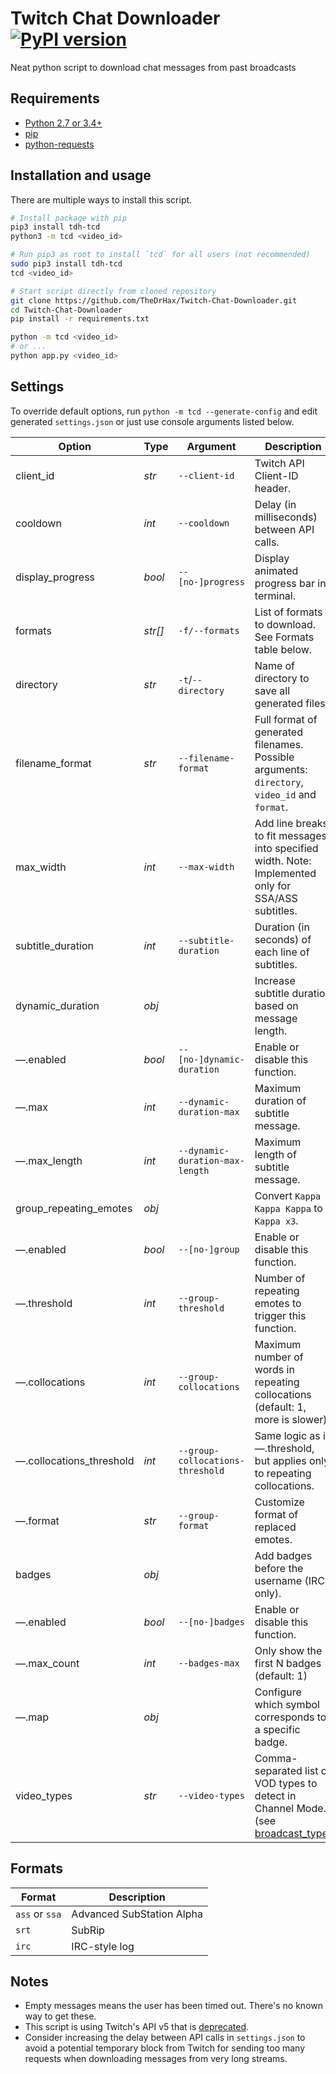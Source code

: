 # Twitch Chat Downloader [![PyPI version](https://badge.fury.io/py/tdh-tcd.svg)](https://badge.fury.io/py/tdh-tcd)

Neat python script to download chat messages from past broadcasts

## Requirements

* [Python 2.7 or 3.4+](https://www.python.org/downloads/)
* [pip](https://pip.pypa.io/en/stable/installing/)
* [python-requests](http://docs.python-requests.org/en/master/user/install/)

## Installation and usage

There are multiple ways to install this script.

```bash
# Install package with pip
pip3 install tdh-tcd
python3 -m tcd <video_id>
```

```bash
# Run pip3 as root to install `tcd` for all users (not recommended)
sudo pip3 install tdh-tcd
tcd <video_id>
```

```bash
# Start script directly from cloned repository
git clone https://github.com/TheDrHax/Twitch-Chat-Downloader.git
cd Twitch-Chat-Downloader
pip install -r requirements.txt

python -m tcd <video_id>
# or ...
python app.py <video_id>
```

## Settings

To override default options, run `python -m tcd --generate-config` and edit generated `settings.json` or just use console arguments listed below.

| Option | Type | Argument | Description |
| ------ | ---- | -------- | ----------- |
| client_id | *str* | `--client-id` | Twitch API Client-ID header. |
| cooldown | *int* | `--cooldown` | Delay (in milliseconds) between API calls. |
| display_progress | *bool* | `--[no-]progress` | Display animated progress bar in terminal. |
| formats | *str[]* | `-f/--formats` | List of formats to download. See Formats table below. |
| directory | *str* | `-t`/`--directory` | Name of directory to save all generated files. |
| filename_format | *str* | `--filename-format` | Full format of generated filenames. Possible arguments: `directory`, `video_id` and `format`. |
| max_width | *int* | `--max-width` | Add line breaks to fit messages into specified width. Note: Implemented only for SSA/ASS subtitles. |
| subtitle_duration | *int* | `--subtitle-duration` | Duration (in seconds) of each line of subtitles. |
| dynamic_duration | *obj* |  | Increase subtitle duration based on message length. |
| —.enabled | *bool* | `--[no-]dynamic-duration` | Enable or disable this function. |
| —.max | *int* | `--dynamic-duration-max` | Maximum duration of subtitle message. |
| —.max_length | *int* | `--dynamic-duration-max-length` | Maximum length of subtitle message. |
| group_repeating_emotes | *obj* |  | Convert `Kappa Kappa Kappa` to `Kappa x3`. |
| —.enabled | *bool* | `--[no-]group` | Enable or disable this function. |
| —.threshold | *int* | `--group-threshold` | Number of repeating emotes to trigger this function. |
| —.collocations | *int* | `--group-collocations` | Maximum number of words in repeating collocations (default: 1, more is slower). |
| —.collocations_threshold | *int* | `--group-collocations-threshold` | Same logic as in —.threshold, but applies only to repeating collocations. |
| —.format | *str* | `--group-format` | Customize format of replaced emotes. |
| badges | *obj* |  | Add badges before the username (IRC only). |
| —.enabled | *bool* | `--[no-]badges` | Enable or disable this function. |
| —.max_count | *int* | `--badges-max` | Only show the first N badges (default: 1) |
| —.map | *obj* | | Configure which symbol corresponds to a specific badge. |
| video_types | *str* | `--video-types` | Comma-separated list of VOD types to detect in Channel Mode. (see [broadcast_type](https://dev.twitch.tv/docs/v5/reference/channels/#get-channel-videos)) |

## Formats

| Format | Description |
| ------ | ----------- |
| `ass` or `ssa` | Advanced SubStation Alpha |
| `srt` | SubRip |
| `irc` | IRC-style log |

## Notes

- Empty messages means the user has been timed out. There's no known way to get these.
- This script is using Twitch's API v5 that is [deprecated](https://dev.twitch.tv/docs/v5).
- Consider increasing the delay between API calls in `settings.json` to avoid a potential temporary block from Twitch for sending too many requests when downloading messages from very long streams.
